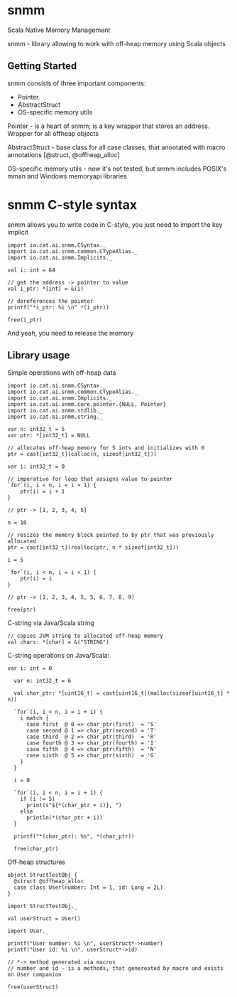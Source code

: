 # snmm
Scala Native Memory Management

snmm - library allowing to work with off-heap memory using Scala objects

## Getting Started

snmm consists of three important components: 
- Pointer
- AbstractStruct 
- OS-specific memory utils

Pointer - is a heart of snmm; is a key wrapper that stores an address. Wrapper for all offheap objects

AbstractStruct - base class for all case classes, that anootated with macro annotations [@struct, @offheap_alloc]

OS-specific memory utils - now it's not tested, but snmm includes POSIX's mman and Windows memoryapi libraries

# snmm C-style syntax

snmm allows you to write code in C-style, you just need to import the key implicit

```
import io.cat.ai.snmm.CSyntax._
import io.cat.ai.snmm.common.CTypeAlias._
import io.cat.ai.snmm.Implicits._

val i: int = 64

// get the address -> pointer to value
val i_ptr: *[int] = &(i)

// dereferences the pointer
printf("*i_ptr: %i \n" *(i_ptr))

free(i_ptr)
```
And yeah, you need to release the memory


## Library usage

Simple operations with off-heap data
```
import io.cat.ai.snmm.CSyntax._
import io.cat.ai.snmm.common.CTypeAlias._
import io.cat.ai.snmm.Implicits._
import io.cat.ai.snmm.core.pointer.{NULL, Pointer}
import io.cat.ai.snmm.stdlib._
import io.cat.ai.snmm.string._

var n: int32_t = 5
var ptr: *[int32_t] = NULL

// allocates off-heap memory for 5 ints and initializes with 0
ptr = cast[int32_t](calloc(n, sizeof[int32_t]))

var i: int32_t = 0

// imperative for loop that assigns value to pointer
`for`(i, i < n, i = i + 1) {
    ptr(i) = i + 1
}

// ptr -> [1, 2, 3, 4, 5]

n = 10

// resizes the memory block pointed to by ptr that was previously allocated
ptr = cast[int32_t](realloc(ptr, n * sizeof[int32_t]))

i = 5

`for`(i, i < n, i = i + 1) {
    ptr(i) = i
}

// ptr -> [1, 2, 3, 4, 5, 5, 6, 7, 8, 9]

free(ptr)
```

C-string via Java/Scala string
```
// copies JVM string to allocated off-heap memory
val chars: *[char] = &("STRING")
```

C-string operations on Java/Scala:

```
var i: int = 0

  var n: int32_t = 6

  val char_ptr: *[uint16_t] = cast[uint16_t](malloc(sizeof[uint16_t] * n))

  `for`(i, i < n, i = i + 1) {
    i match {
      case first  @ 0 => char_ptr(first)  = 'S'
      case second @ 1 => char_ptr(second) = 'T'
      case third  @ 2 => char_ptr(third)  = 'R'
      case fourth @ 3 => char_ptr(fourth) = 'I'
      case fifth  @ 4 => char_ptr(fifth)  = 'N'
      case sixth  @ 5 => char_ptr(sixth)  = 'G'
    }
  }

  i = 0

  `for`(i, i < n, i = i + 1) {
    if (i != 5)
      print(s"${*(char_ptr + i)}, ")
    else
      println(*(char_ptr + i))
  }

  printf("*(char_ptr): %s", *(char_ptr))
  
  free(char_ptr)
```

Off-heap structures

```
object StructTestObj {
  @struct @offheap_alloc
  case class User(number: Int = 1, id: Long = 2L)
}

import StructTestObj._ 

val userStruct = User()

import User._

printf("User number: %i \n", userStruct*->number)
printf("User id: %i \n", userStruct*->id)

// *-> method generated via macros
// number and id - is a methods, that genereated by macro and exists on User companion

free(userStruct)

```